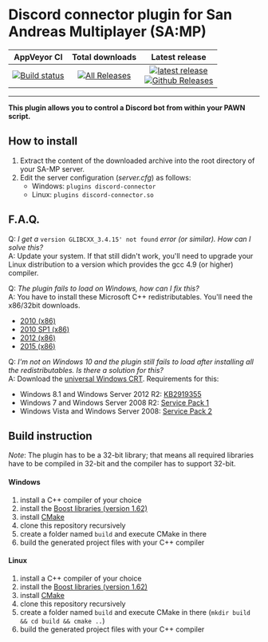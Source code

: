 # Discord connector plugin for San Andreas Multiplayer (SA:MP)

| AppVeyor CI | Total downloads | Latest release |
| :---: | :---: | :---: |
|  [![Build status](https://ci.appveyor.com/api/projects/status/hr53e3q8etb06xta/branch/master?svg=true)](https://ci.appveyor.com/project/maddinat0r/samp-discord-connector/branch/master)  |  [![All Releases](https://img.shields.io/github/downloads/maddinat0r/samp-discord-connector/total.svg?maxAge=86400)](https://github.com/maddinat0r/samp-discord-connector/releases)  |  [![latest release](https://img.shields.io/github/release/maddinat0r/samp-discord-connector.svg?maxAge=86400)](https://github.com/maddinat0r/samp-discord-connector/releases) <br> [![Github Releases](https://img.shields.io/github/downloads/maddinat0r/samp-discord-connector/latest/total.svg?maxAge=86400)](https://github.com/maddinat0r/samp-discord-connector/releases)  |  
-------------------------------------------------
**This plugin allows you to control a Discord bot from within your PAWN script.**

How to install
--------------
1. Extract the content of the downloaded archive into the root directory of your SA-MP server.
2. Edit the server configuration (*server.cfg*) as follows:
   - Windows: `plugins discord-connector`
   - Linux: `plugins discord-connector.so`

F.A.Q.
------
Q: *I get a* `version GLIBCXX_3.4.15' not found` *error (or similar). How can I solve this?*  
A: Update your system. If that still didn't work, you'll need to upgrade your Linux distribution to a version which provides the gcc 4.9 (or higher) compiler.

Q: *The plugin fails to load on Windows, how can I fix this?*  
A: You have to install these Microsoft C++ redistributables. You'll need the x86/32bit downloads.
   - [2010 (x86)](http://www.microsoft.com/en-us/download/details.aspx?id=5555)
   - [2010 SP1 (x86)](http://www.microsoft.com/en-us/download/details.aspx?id=8328)
   - [2012 (x86)](http://www.microsoft.com/en-us/download/details.aspx?id=30679)
   - [2015 (x86)](https://www.microsoft.com/en-US/download/details.aspx?id=48145)  

Q: *I'm not on Windows 10 and the plugin still fails to load after installing all the redistributables. Is there a solution for this?*  
A: Download the [universal Windows CRT](https://www.microsoft.com/en-US/download/details.aspx?id=48234). Requirements for this:
 - Windows 8.1 and Windows Server 2012 R2: [KB2919355](https://support.microsoft.com/en-us/kb/2919355)  
 - Windows 7 and Windows Server 2008 R2: [Service Pack 1](https://support.microsoft.com/en-us/kb/976932)  
 - Windows Vista and Windows Server 2008: [Service Pack 2](https://support.microsoft.com/en-us/kb/948465)  

Build instruction
---------------
*Note*: The plugin has to be a 32-bit library; that means all required libraries have to be compiled in 32-bit and the compiler has to support 32-bit.
#### Windows
1. install a C++ compiler of your choice
3. install the [Boost libraries (version 1.62)](http://www.boost.org/users/download/)
4. install [CMake](http://www.cmake.org/)
5. clone this repository recursively
6. create a folder named `build` and execute CMake in there
7. build the generated project files with your C++ compiler

#### Linux
1. install a C++ compiler of your choice
3. install the [Boost libraries (version 1.62)](http://www.boost.org/users/download/)
4. install [CMake](http://www.cmake.org/)
5. clone this repository recursively
6. create a folder named `build` and execute CMake in there (`mkdir build && cd build && cmake ..`)
7. build the generated project files with your C++ compiler
